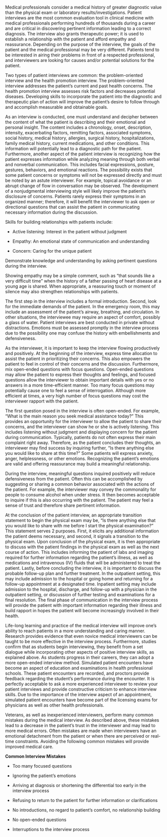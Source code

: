 Medical professionals consider a medical history of greater diagnostic value than the physical exam or laboratory results/investigations. Patient interviews are the most common evaluation tool in clinical medicine with medical professionals performing hundreds of thousands during a career and are critical in discovering pertinent information leading to a correct diagnosis. The interview also grants therapeutic power; it is used to establish a relationship with the patient and afford empathy and reassurance. Depending on the purpose of the interview, the goals of the patient and the medical professional may be very different. Patients tend to be interested in airing their problems in front of a respected professional, and interviewers are looking for causes and/or potential solutions for the patient.

Two types of patient interviews are common: the problem-oriented interview and the health promotion interview. The problem-oriented interview addresses the patient’s current and past health concerns. The health promotion interview assesses risk factors and decreases potential diseases. Developing skills to incorporate the patient into the diagnostic and therapeutic plan of action will improve the patient’s desire to follow through and accomplish measurable and obtainable goals.

As an interview is conducted, one must understand and decipher between the content of what the patient is describing and their emotional and personal insight. The content includes a chronology, onset, description, intensity, exacerbating factors, remitting factors, associated symptoms, social history, medical history, allergies, surgical history, hospitalizations, family medical history, current medications, and other conditions. This information will potentially lead to a diagnostic path for the patient. Furthermore, another aspect of the patient interview is recognizing how the patient expresses information while analyzing meaning through both verbal and nonverbal communication. This includes facial expressions, posture, gestures, behaviors, and emotional reactions. The possibility exists that some patient concerns or symptoms will not be expressed directly and must be noted by an astute interviewer. For example, topical avoidance or an abrupt change of flow in conversation may be observed. The development of a nonjudgmental interviewing style will likely improve the patient’s disclosure of concerns. Patients rarely express their symptoms in an organized manner; therefore, it will benefit the interviewer to ask open or directional questions that can assist the patient in communicating necessary information during the discussion.

Skills for building relationships with patients include:

- Active listening: Interest in the patient without judgment

- Empathy: An emotional state of communication and understanding

- Concern: Caring for the unique patient

Demonstrate knowledge and understanding by asking pertinent questions during the interview.

Showing empathy may be a simple comment, such as “that sounds like a very difficult time” when the history of a father passing of heart disease at a young age is shared. When appropriate, a reassuring touch or moment of silence may also strengthen relationships with patients.

The first step in the interview includes a formal introduction. Second, look for the immediate demands of the patient. In the emergency room, this may include an assessment of the patient’s airway, breathing, and circulation. In other situations, the interviewee may require an aspect of comfort, possibly a glass of water. Patient interviews are best conducted in private without distractions. Emotions must be assessed promptly in the interview process due to the possibility one may confuse the history with embellishments and defensiveness.

As the interviewer, it is important to keep the interview flowing productively and positively. At the beginning of the interview, express time allocation to assist the patient in prioritizing their concerns. This also empowers the patient to feel in control of their concerns and the discussion. Furthermore, mix open-ended questions with focus questions. Open-ended questions may allow the patient to express their thoughts and feelings, and focused questions allow the interviewer to obtain important details with yes or no answers in a more time-efficient manner. Too many focus questions may potentially cause one to feel a sense of interrogation. Although more efficient at times, a very high number of focus questions may cost the interviewer rapport with the patient.

The first question posed in the interview is often open-ended. For example, “What is the main reason you seek medical assistance today?” This provides an opportunity for the interviewer to allow the patient to share their concerns, and the interviewer can show he or she is actively listening. This includes listening without judgment and displaying concern for the patient during communication. Typically, patients do not often express their main complaint right away. Therefore, as the patient concludes their thoughts, an interviewer may find success by inquiring further, “Is there anything else you would like to share at this time?” Some patients will express anxiety, anger, helplessness, or other emotions. Recognizing the patient’s emotions are valid and offering reassurance may build a meaningful relationship.

During the interview, meaningful questions inquired positively will reduce defensiveness from the patient. Often this can be accomplished by suggesting or sharing a common behavior associated with the actions of the patient. For example, the interviewer may convey the commonality for people to consume alcohol when under stress. It then becomes acceptable to inquire if this is also occurring with the patient. The patient may feel a sense of trust and therefore share pertinent information.

At the conclusion of the patient interview, an appropriate transition statement to begin the physical exam may be, “Is there anything else that you would like to share with me before I start the physical examination?” This statement serves 2 purposes. First, it elicits any additional information the patient deems necessary, and second, it signals a transition to the physical exam. Upon conclusion of the physical exam, it is then appropriate to discuss with the patient findings in the physical exam as well as the next course of action. This includes informing the patient of labs and imaging required for further information regarding the patient’s illness, as well as medications and intravenous (IV) fluids that will be administered to treat the patient. Lastly, before concluding the interview, it is important to discuss the probable follow-up plan and further treatment. In the outpatient setting, this may include admission to the hospital or going home and returning for a follow-up appointment at a designated time. Inpatient setting may include admission to the hospital, discharge, and follow-up with a physician in the outpatient setting, or discussion of further testing and examinations for a final resolution. The final phase of communication in the interview process will provide the patient with important information regarding their illness and build rapport in hopes the patient will become increasingly involved in their health.

Life-long learning and practice of the medical interview will improve one’s ability to reach patients in a more understanding and caring manner. Research provides evidence that even novice medical interviewers can be taught to be more effective in the interview process. Furthermore, studies confirm that as students begin interviewing, they benefit from a set dialogue while incorporating other aspects of positive interview skills, as explained above. As students progress in their careers, they can adopt a more open-ended interview method. Simulated patient encounters have become an aspect of education and examinations in health professional schools. These patient encounters are recorded, and proctors provide feedback regarding the student’s performance during the encounter. It is perfectly acceptable to ask a more experienced interviewer to review your patient interviews and provide constructive criticism to enhance interview skills. Due to the importance of the interview aspect of an appointment, simulated patient encounters have become part of the licensing exams for physicians as well as other health professionals.

Veterans, as well as inexperienced interviewers, perform many common mistakes during the medical interview. As described above, these mistakes lead to a decrease in the patient’s trust in the interviewer and may lead to more medical errors. Often mistakes are made when interviewers have an emotional detachment from the patient or when there are perceived or real-time constraints. Avoiding the following common mistakes will provide improved medical care.

**Common Interview Mistakes**

- Too many focused questions

- Ignoring the patient’s emotions

- Arriving at diagnosis or shortening the differential too early in the interview process

- Refusing to return to the patient for further information or clarifications

- No introductions, no regard to patient’s comfort, no relationship building

- No open-ended questions

- Interruptions to the interview process